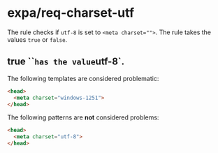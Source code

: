 # expa/req-charset-utf

The rule checks if `utf-8` is set to `<meta charset="">`. The rule takes the values `true` or `false`.

## true ``<meta charset="">` has the value `utf-8`.

The following templates are considered problematic: 
```html
<head>
  <meta charset="windows-1251">
</head>
```

The following patterns are **not** considered problems:
```html
<head>
  <meta charset="utf-8">
</head>
```

